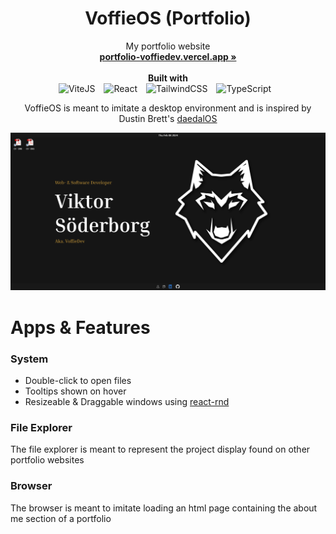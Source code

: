 <p align="center">
  <h1 align="center"><b>VoffieOS (Portfolio)</b></h1>
  <p align="center">
    My portfolio website
    <br />
    <a href="https://portfolio-voffiedev.vercel.app"><strong>portfolio-voffiedev.vercel.app »</strong></a>
    <br />
    <br />
    <strong>Built with</strong>
    <br />
    <img alt="ViteJS" width="30px" style="padding-right:10px;" src="https://cdn.jsdelivr.net/gh/devicons/devicon@latest/icons/vitejs/vitejs-original.svg" />
    <img alt="React" width="30px" style="padding-right:10px;" src="https://cdn.jsdelivr.net/gh/devicons/devicon/icons/react/react-original.svg"/>
    <img alt="TailwindCSS" width="30px" style="padding-right:10px;" src="https://cdn.jsdelivr.net/gh/devicons/devicon@latest/icons/tailwindcss/tailwindcss-original.svg" />
    <img alt="TypeScript" width="30px" style="padding-right:10px;" src="https://cdn.jsdelivr.net/gh/devicons/devicon/icons/typescript/typescript-original.svg"/>
    <br />
  </p>
</p>

<p align="center"> VoffieOS is meant to imitate a desktop environment and is inspired by Dustin Brett's <a href="https://github.com/DustinBrett/daedalOS">daedalOS</a></p>

<p align="center">
  <img src="public/images/initial.png" alt="Initial layout" >
</p>

# Apps & Features

### System

- Double-click to open files
- Tooltips shown on hover
- Resizeable & Draggable windows using [react-rnd](https://github.com/bokuweb/react-rnd)

### File Explorer

The file explorer is meant to represent the project display found on other portfolio websites

### Browser

The browser is meant to imitate loading an html page containing the about me section of a portfolio
